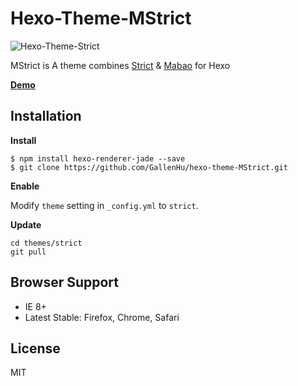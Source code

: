 # Hexo-Theme-MStrict

![Hexo-Theme-Strict](http://i.imgur.com/A0cKWPh.png)

MStrict is A theme combines [Strict](https://github.com/unmric/hexo-theme-strict) & [Mabao](https://github.com/moretwo/hexo-theme)  for Hexo

__[Demo](http://gallenhu.github.io/)__

## Installation

**Install**
```
$ npm install hexo-renderer-jade --save
$ git clone https://github.com/GallenHu/hexo-theme-MStrict.git
```

**Enable**

Modify `theme` setting in `_config.yml` to `strict`.

**Update**
```
cd themes/strict
git pull
```

## Browser Support
- IE 8+
- Latest Stable: Firefox, Chrome, Safari

## License
MIT

